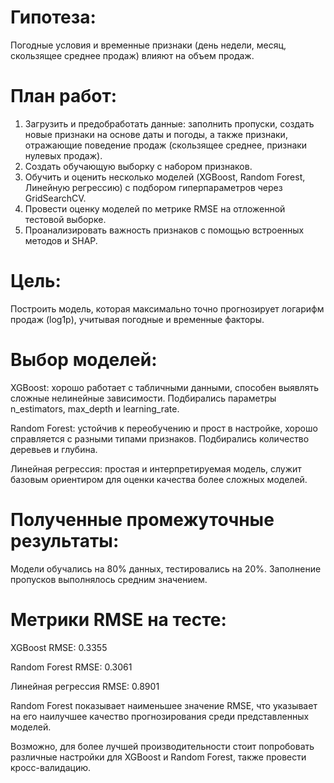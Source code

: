 # Гипотеза:

Погодные условия и временные признаки (день недели, месяц, скользящее среднее продаж) влияют на объем продаж. 

# План работ:
1. Загрузить и предобработать данные: заполнить пропуски, создать новые признаки на основе даты и погоды, а также признаки, отражающие поведение продаж (скользящее среднее, признаки нулевых продаж).
2. Создать обучающую выборку с набором признаков.
3. Обучить и оценить несколько моделей (XGBoost, Random Forest, Линейную регрессию) с подбором гиперпараметров через GridSearchCV.
4. Провести оценку моделей по метрике RMSE на отложенной тестовой выборке.
5. Проанализировать важность признаков с помощью встроенных методов и SHAP.

# Цель:

Построить модель, которая максимально точно прогнозирует логарифм продаж (log1p), учитывая погодные и временные факторы.

# Выбор моделей:

XGBoost: хорошо работает с табличными данными, способен выявлять сложные нелинейные зависимости. Подбирались параметры n_estimators, max_depth и learning_rate.

Random Forest: устойчив к переобучению и прост в настройке, хорошо справляется с разными типами признаков. Подбирались количество деревьев и глубина.

Линейная регрессия: простая и интерпретируемая модель, служит базовым ориентиром для оценки качества более сложных моделей.

# Полученные промежуточные результаты:

Модели обучались на 80% данных, тестировались на 20%. Заполнение пропусков выполнялось средним значением.

# Метрики RMSE на тесте:

XGBoost RMSE: 0.3355

Random Forest RMSE: 0.3061

Линейная регрессия RMSE: 0.8901

Random Forest показывает наименьшее значение RMSE, что указывает на его наилучшее качество прогнозирования среди представленных моделей. 

Возможно, для более лучшей производительности стоит попробовать различные настройки для XGBoost и Random Forest, также провести кросс-валидацию.









